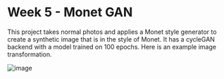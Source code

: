 # Week 5 - Monet GAN

This project takes normal photos and applies a Monet style generator to create a synthetic image that is in the style of Monet.  It has a cycleGAN backend with a model trained on 100 epochs.  Here is an example image transformation.

![image](https://github.com/user-attachments/assets/acbd2893-d74e-426a-a7f8-cd52a3b1f2d5)
